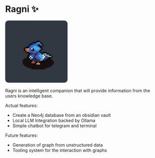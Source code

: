 # Ragni :sparkles:

<img src="media/ragni.gif" alt="drawing" width="200" style="border-radius: 10px;"/>

Ragni is an intelligent companion that will provide information from the users knowledge base.

Actual features:

- Create a Neo4j database from an obsidian vault
- Local LLM Integration backed by Ollama
- Simple chatbot for telegram and terminal

Future features:

- Generation of graph from unstructured data
- Tooling system for the interaction with graphs
